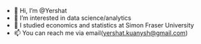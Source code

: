 - 👋 Hi, I’m @Yershat
- 👀 I’m interested in data science/analytics 
- 🌱 I studied economics and statistics at Simon Fraser University
- 📫 You can reach me via email(yershat.kuanysh@gmail.com)

<!---
Yershat/Yershat is a ✨ special ✨ repository because its `README.md` (this file) appears on your GitHub profile.
You can click the Preview link to take a look at your changes.
--->
